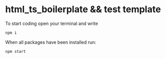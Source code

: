 # html_ts_boilerplate && test template
To start coding open your terminal and write
```
npm i
```

When all packages have been installed run:
```
npm start
```


